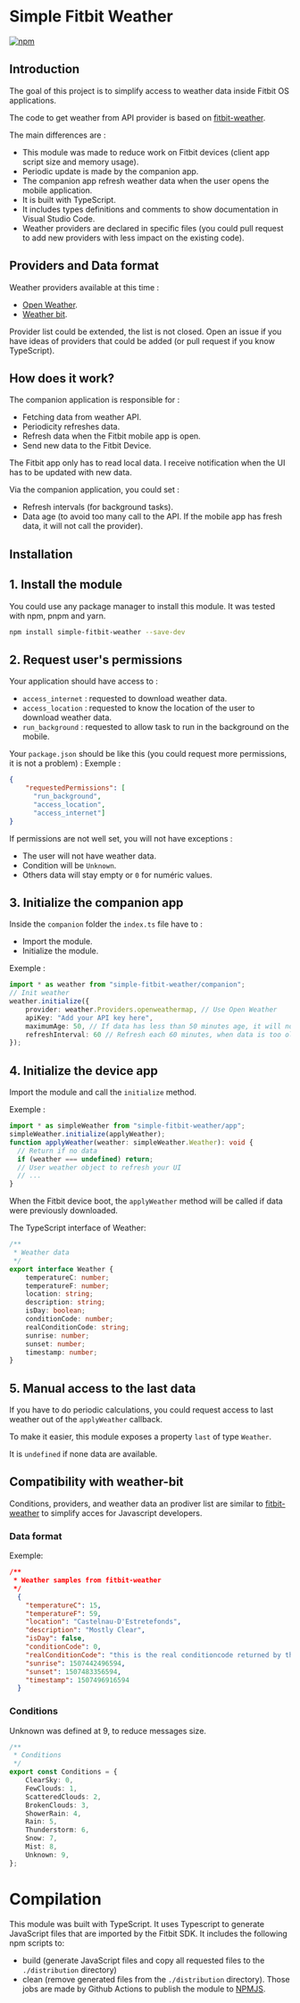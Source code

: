 ﻿
# Simple Fitbit Weather
[![npm](https://img.shields.io/npm/dw/simple-fitbit-weather.svg?logo=npm&label=npm%20version)](https://www.npmjs.com/package/simple-fitbit-weather)

## Introduction
The goal of this project is to simplify access to weather data inside Fitbit OS applications.

The code to get weather from API provider is based on [fitbit-weather](https://github.com/gregoiresage/fitbit-weather).

The main differences are :
- This module was made to reduce work on Fitbit devices (client app script size and memory usage).
- Periodic update is made by the companion app.
- The companion app refresh weather data when the user opens the mobile application.
- It is built with TypeScript.
- It includes types definitions and comments to show documentation in Visual Studio Code.
- Weather providers are declared in specific files (you could pull request to add new providers with less impact on the existing code).

## Providers and Data format
Weather providers available at this time :
- [Open Weather](https://openweathermap.org/api).
- [Weather bit](https://www.weatherbit.io/).

Provider list could be extended, the list is not closed. Open an issue if you have ideas of providers that could be added (or pull request if you know TypeScript).

## How does it work?
The companion application is responsible for :
- Fetching data from weather API.
- Periodicity refreshes data.
- Refresh data when the Fitbit mobile app is open.
- Send new data to the Fitbit Device.

The Fitbit app only has to read local data. I receive notification when the UI has to be updated with new data.

Via the companion application, you could set :
- Refresh intervals (for background tasks).
- Data age (to avoid too many call to the API. If the mobile app has fresh data, it will not call the provider).

## Installation
## 1. Install the module
You could use any package manager to install this module. It was tested with npm, pnpm and yarn.

```sh
npm install simple-fitbit-weather --save-dev
```

## 2. Request user's permissions
Your application should have access to :
- `access_internet` : requested to download weather data.
- `access_location` : requested to know the location of the user to download weather data.
- `run_background` : requested to allow task to run in the background on the mobile.

Your `package.json` should be like this (you could request more permissions, it is not a problem) : 
Exemple :
```json
{
    "requestedPermissions": [
      "run_background",
      "access_location",
      "access_internet"]
}
```

If permissions are not well set, you will not have exceptions :
- The user will not have weather data.
- Condition will be `Unknown`.
- Others data will stay empty or `0` for numéric values.

## 3. Initialize the companion app
Inside the `companion` folder the `index.ts` file have to :
- Import the module.
- Initialize the module.

Exemple :
```ts
import * as weather from "simple-fitbit-weather/companion";
// Init weather
weather.initialize({
    provider: weather.Providers.openweathermap, // Use Open Weather
    apiKey: "Add your API key here",
    maximumAge: 50, // If data has less than 50 minutes age, it will not download new data
    refreshInterval: 60 // Refresh each 60 minutes, when data is too old
});
```

## 4. Initialize the device app
Import the module and call the `initialize` method.

Exemple :
```ts
import * as simpleWeather from "simple-fitbit-weather/app";
simpleWeather.initialize(applyWeather);
function applyWeather(weather: simpleWeather.Weather): void {
  // Return if no data
  if (weather === undefined) return;
  // User weather object to refresh your UI
  // ...
}
```
When the Fitbit device boot, the `applyWeather` method will be called if data were previously downloaded.

The TypeScript interface of Weather:
```typescript
/**
 * Weather data
 */
export interface Weather {
    temperatureC: number;
    temperatureF: number;
    location: string;
    description: string;
    isDay: boolean;
    conditionCode: number;
    realConditionCode: string;
    sunrise: number;
    sunset: number;
    timestamp: number;
}
```

## 5. Manual access to the last data
If you have to do periodic calculations, you could request access to last weather out of the `applyWeather` callback.

To make it easier, this module exposes a property `last` of type `Weather`.

It is `undefined` if none data are available.

## Compatibility with weather-bit
Conditions, providers, and weather data an prodiver list are similar to [fitbit-weather](https://github.com/gregoiresage/fitbit-weather) to simplify acces for Javascript developers.

### Data format
Exemple:
```json
/**
 * Weather samples from fitbit-weather
 */
  {
    "temperatureC": 15,
    "temperatureF": 59,
    "location": "Castelnau-D'Estretefonds",
    "description": "Mostly Clear",
    "isDay": false,
    "conditionCode": 0,
    "realConditionCode": "this is the real conditioncode returned by the provider",
    "sunrise": 1507442496594,
    "sunset": 1507483356594,
    "timestamp": 1507496916594
  }
```

### Conditions
Unknown was defined at 9, to reduce messages size.
```typescript
/**
 * Conditions
 */
export const Conditions = {
    ClearSky: 0,
    FewClouds: 1,
    ScatteredClouds: 2,
    BrokenClouds: 3,
    ShowerRain: 4,
    Rain: 5,
    Thunderstorm: 6,
    Snow: 7,
    Mist: 8,
    Unknown: 9,
};
```

# Compilation
This module was built with TypeScript. It uses Typescript to generate JavaScript files that are imported by the Fitbit SDK.
It includes the following npm scripts to:
- build (generate JavaScript files and copy all requested files to the `./distribution` directory)
- clean (remove generated files from the `./distribution` directory).
Those jobs are made by Github Actions to publish the module to [NPMJS](https://www.npmjs.com/package/simple-fitbit-weather).